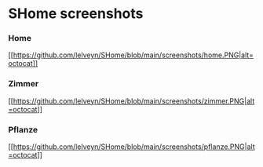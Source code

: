 # SHome screenshots

### Home
[[https://github.com/lelveyn/SHome/blob/main/screenshots/home.PNG|alt=octocat]]

### Zimmer
[[https://github.com/lelveyn/SHome/blob/main/screenshots/zimmer.PNG|alt=octocat]]

### Pflanze

[[https://github.com/lelveyn/SHome/blob/main/screenshots/pflanze.PNG|alt=octocat]]